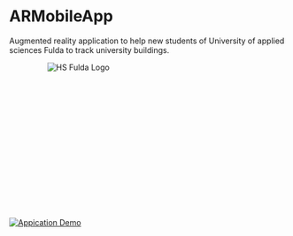 
# ARMobileApp
Augmented reality application to help new students of University of applied sciences Fulda to track university buildings.

<div align="center" style="width:250px;height:250px;">
    <img src="https://s3.eu-central-1.amazonaws.com/ar-fulda-app/banners/web_hi_res_512-resize.png" alt="HS Fulda Logo">
</div>
<br>


[![Appication Demo](http://img.youtube.com/vi/z4p7fVaLyDY/0.jpg)](http://www.youtube.com/watch?v=z4p7fVaLyDY)
